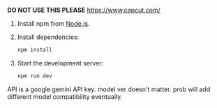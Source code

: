 **DO NOT USE THIS PLEASE**
https://www.capcut.com/

1. Install npm from [Node.js](https://nodejs.org/).
2. Install dependencies:

   ```bash
   npm install
   ```

3. Start the development server:

   ```bash
   npm run dev
   ```

API is a google gemini API key. model ver doesn't matter. prob will add different model compatibility eventually.
